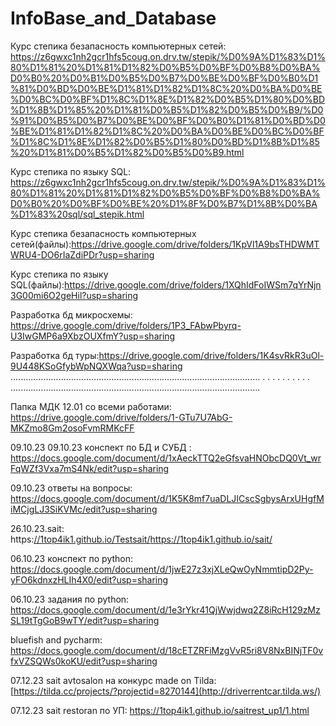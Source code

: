 # InfoBase_and_Database
Курс степика безапасность компьютерных сетей: https://z6gwxc1nh2gcr1hfs5coug.on.drv.tw/stepik/%D0%9A%D1%83%D1%80%D1%81%20%D1%81%D1%82%D0%B5%D0%BF%D0%B8%D0%BA%D0%B0%20%D0%B1%D0%B5%D0%B7%D0%BE%D0%BF%D0%B0%D1%81%D0%BD%D0%BE%D1%81%D1%82%D1%8C%20%D0%BA%D0%BE%D0%BC%D0%BF%D1%8C%D1%8E%D1%82%D0%B5%D1%80%D0%BD%D1%8B%D1%85%20%D1%81%D0%B5%D1%82%D0%B5%D0%B9/%D0%91%D0%B5%D0%B7%D0%BE%D0%BF%D0%B0%D1%81%D0%BD%D0%BE%D1%81%D1%82%D1%8C%20%D0%BA%D0%BE%D0%BC%D0%BF%D1%8C%D1%8E%D1%82%D0%B5%D1%80%D0%BD%D1%8B%D1%85%20%D1%81%D0%B5%D1%82%D0%B5%D0%B9.html

Курс степика по языку SQL: https://z6gwxc1nh2gcr1hfs5coug.on.drv.tw/stepik/%D0%9A%D1%83%D1%80%D1%81%20%D1%81%D1%82%D0%B5%D0%BF%D0%B8%D0%BA%D0%B0%20%D0%BF%D0%BE%20%D1%8F%D0%B7%D1%8B%D0%BA%D1%83%20sql/sql_stepik.html

Курс степика безапасность компьютерных сетей(файлы):https://drive.google.com/drive/folders/1KpVl1A9bsTHDWMTWRU4-DO6rIaZdiPDr?usp=sharing

Курс степика по языку SQL(файлы):https://drive.google.com/drive/folders/1XQhIdFoIWSm7qYrNjn3G00mi6O2geHil?usp=sharing

Разработка бд микросхемы: https://drive.google.com/drive/folders/1P3_FAbwPbyrq-U3IwGMP6a9XbzOUXfmY?usp=sharing

Разработка бд туры:https://drive.google.com/drive/folders/1K4svRkR3uOl-9U448KSoGfybWpNQXWqa?usp=sharing
...................................................................................................
.                                                                                                 .
.                                                                                                 .
.                                                                                                 .
.                                                                                                 .
.                                                                                                 .
...................................................................................................




Папка МДК 12.01 со всеми работами: https://drive.google.com/drive/folders/1-GTu7U7AbG-MKZmo8Gm2osoFvmRMKcFF

09.10.23 09.10.23 конспект по БД и СУБД : https://docs.google.com/document/d/1xAeckTTQ2eGfsvaHNObcDQ0Vt_wrFqWZf3Vxa7mS4Nk/edit?usp=sharing 

09.10.23 ответы на вопросы: https://docs.google.com/document/d/1K5K8mf7uaDLJICscSgbysArxUHgfMiMCjgLJ3SiKVMc/edit?usp=sharing

26.10.23.sait: https:[//1top4ik1.github.io/Testsait/](https://1top4ik1.github.io/sait/)https://1top4ik1.github.io/sait/

06.10.23  конспект по python: https://docs.google.com/document/d/1jwE27z3xjXLeQwOyNmmtipD2Py-yFO6kdnxzHLIh4X0/edit?usp=sharing

06.10.23 задания по python: https://docs.google.com/document/d/1e3rYkr41QjWwjdwq2Z8iRcH129zMzSL19tTgGoB9wTY/edit?usp=sharing

bluefish and pycharm: https://docs.google.com/document/d/18cETZRFiMzgVvR5ri8V8NxBINjTF0vfxVZSQWs0koKU/edit?usp=sharing

07.12.23 sait avtosalon на конкурс made on Tilda: [https://tilda.cc/projects/?projectid=8270144](http://driverrentcar.tilda.ws/)

07.12.23 sait restoran по УП: https://1top4ik1.github.io/saitrest_up1/1.html








